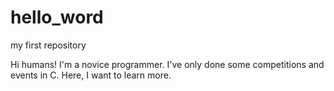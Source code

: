 # hello_word
my first repository

Hi humans!
I'm a novice programmer. I've only done some competitions and events in C.
Here, I want to learn more.
